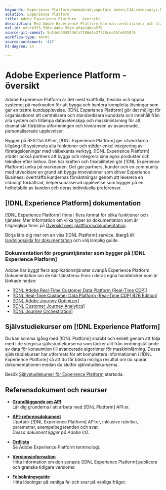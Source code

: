 ```yaml
---
keywords: Experience Platform;hemmabruk;populära ämnen;CJA;reseanalys;kundreseanalys;kampanjsamordning;orkestrering;kundresa;resa;resesamordning;kapacitet;region
solution: Experience Platform
title: Adobe Experience Platform - översikt
description: Med Adobe Experience Platform kan man centralisera och standardisera kunddata innan man använder datavetenskap och maskininlärning för att dramatiskt förbättra utformningen och leveransen av avancerade, personaliserade upplevelser.
exl-id: edcce353-338a-440e-99eb-a64e2abca579
source-git-commit: 5a14eb5938236fa7186d1a27f28cee15fe6558f6
workflow-type: tm+mt
source-wordcount: '437'
ht-degree: 1%

---
```


# Adobe Experience Platform - översikt

Adobe Experience Platform är det mest kraftfulla, flexibla och öppna systemet på marknaden för att bygga och hantera kompletta lösningar som ger en bättre kundupplevelse. [!DNL Experience Platform] gör det möjligt för organisationer att centralisera och standardisera kunddata och innehåll från alla system och tillämpa datavetenskap och maskininlärning för att dramatiskt förbättra utformningen och leveransen av avancerade, personaliserade upplevelser.

Bygger på RESTful API:er, [!DNL Experience Platform] ger utvecklarna tillgång till systemets alla funktioner och stöder enkel integrering av företagslösningar med välbekanta verktyg. [!DNL Experience Platform] stöder också partners att bygga och integrera sina egna produkter och tekniker efter behov. Den här kraften och flexibiliteten gör [!DNL Experience Platform] unika på marknaden. Det ger partners, kunder och en community med utvecklare en grund att bygga innovationer som driver Experience Business: överträffa kundernas förväntningar genom att leverera en ständigt förbättrad, helpersonaliserad upplevelse som bygger på en helhetsbild av kunden och deras individuella preferenser.

## [!DNL Experience Platform] dokumentation

[!DNL Experience Platform] finns i flera format för olika funktioner och tjänster. Mer information om vilka typer av dokumentation som är tillgängliga finns på [Översikt över plattformsdokumentation](documentation/overview.md).

Börja lära dig mer om en viss [!DNL Platform] service, återgå till [landningssida för dokumentation](https://experienceleague.adobe.com/docs/experience-platform.html) och välj lämplig guide.

### Dokumentation för programtjänster som bygger på [!DNL Experience Platform]

Adobe har byggt flera applikationstjänster ovanpå Experience Platform. Dokumentation om de här tjänsterna finns i deras egna handböcker som är länkade nedan:

* [[!DNL Adobe Real-Time Customer Data Platform (Real-Time CDP)]](../rtcdp/overview.md)
* [[!DNL Real-Time Customer Data Platform (Real-Time CDP) B2B Edition]](../rtcdp/b2b-overview.md)
* [[!DNL Adobe Journey Optimizer]](https://experienceleague.adobe.com/docs/journey-optimizer.html)
* [[!DNL Customer Journey Analytics]](https://experienceleague.adobe.com/docs/customer-journey-analytics.html)
* [[!DNL Journey Orchestration]](https://experienceleague.adobe.com/docs/journey-orchestration.html)

## Självstudiekurser om [!DNL Experience Platform]

Du kan komma igång med [!DNL Platform] snabbt och enkelt genom att följa med i de stegvisa självstudiekurserna som täcker allt från iordningställande av data för konsumtion till avancerade algoritmer för maskininlärning. Dessa självstudiekurser har utformats för att komplettera informationen i [!DNL Experience Platform] så att du får bästa möjliga resultat om du sparar dokumentationen medan du slutför självstudiekurserna.

Besök [Självstudiekurser för Experience Platform](https://www.adobe.com/go/platform-tutorials-home-en) startsida.

## Referensdokument och resurser

* [**Grundläggande om API**](api-fundamentals.md)\
   Lär dig grunderna i att arbeta med [!DNL Platform] API:er.

* [**API-referensdokument**](https://www.adobe.com/go/platform-api-reference-en)\
   Upptäck [!DNL Experience Platform] API:er, inklusive rubriker, parametrar, exempelbegäranden och svar.<br/>*Dessa dokument ligger på Adobe I/O.*

* [**Ordlista**](glossary.md)\
   Se Adobe Experience Platform terminologi.

* [**Versionsinformation**](https://www.adobe.com/go/platform-release-notes-en)\
   Hitta information om den senaste [!DNL Experience Platform] publicera och granska tidigare versioner.

* [**Felsökningsguide**](troubleshooting.md)\
   Hitta lösningar på vanliga fel och svar på vanliga frågor.

